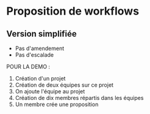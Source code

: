 # Proposition de workflows

## Version simplifiée
- Pas d'amendement
- Pas d'escalade

POUR LA DEMO : 
1. Création d'un projet
2. Création de deux équipes sur ce projet
3. On ajoute l'équipe au projet
4. Création de dix membres répartis dans les équipes
5. Un membre crée une proposition

[//]: # (// OLD)

[//]: # (1. Avoir des utilisateurs)

[//]: # (   - **Existe en DB**)

[//]: # (2. Avoir une communauté &#40;l'ensemble des projets forment une communauté&#41;)

[//]: # (   * communauté = type d'équipe)

[//]: # (   * tous les utilisateurs existants sont dans la commununauté &#40;OK&#41;)

[//]: # (   - **Existe en DB**)

[//]: # (3. Créer une équipe &#40;par exemple équipe de développement&#41;)

[//]: # (   * ajouter des membres à l'équipe &#40;au moins 3 pour faire un vote&#41;)

[//]: # (   - **Existe en DB**)

[//]: # (4. Créer un projet )

[//]: # (   * ajouter le projet à la communauté)

[//]: # (   * ajouter une équipe au projet &#40;cf. 3.&#41;)

[//]: # (   - **Existe en DB**)

[//]: # (5. Créer une proposition)

[//]: # (   * supprimer la proposition &#40;exigence&#41;)

[//]: # (   * re-créer la proposition)

[//]: # (   - **Existe en DB**)

[//]: # (   - Problématique c'est quoi ? Une description des propositions ? Si oui est-ce que je peux le renommer en description ?)

[//]: # (   - Propriétaire c'est quoi ? C'est la liste des personnes concernées par la proposition ? C'est les personnes qui ont déposés la proposition ? Une proposition a UN SEUL propriétaire dans le cahier des charges, est-ce qu'il faudrait pas changer ça?)

[//]: # (6. Voter la proposition)

[//]: # (   - Les problèmes commencent ici : )

[//]: # (     - est-ce qu'on ajoute une liste de vote à chaque proposition &#40;un vote = un user&#41; et on calcule le statut de la proposition en fonction du nombre de votes ? Ensuite on complexifie en ajoutant une date limite, un nombre minimum de votant etc...)
